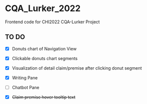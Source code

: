 # CQA_Lurker_2022
Frontend code for CHI2022 CQA-Lurker Project

## TO DO
- [x] Donuts chart of Navigation View
- [x] Clickable donuts chart segments
- [x] Visualization of detail claim/premise after clicking donut segment
- [x] Writing Pane
- [ ] Chatbot Pane
- [x] <del>Claim premise hover tooltip text</del>


